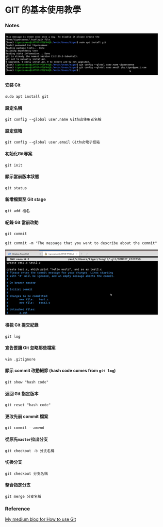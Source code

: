 # GIT 的基本使用教學

### Notes

![](<../../.gitbook/assets/image (13).png>)

#### 安裝 Git

`sudo apt install git`&#x20;

#### 設定名稱

`git config --global user.name Github使用者名稱`&#x20;

#### 設定信箱

`git config --global user.email Github電子信箱`

#### 初始化Git專案

`git init`

#### 顯示當前版本狀態

`git status`

#### 新增檔案至 Git stage

`git add 檔名`

#### 紀錄 Git 當前改動

`git commit`

`git commit -m "The message that you want to describe about the commit"`

![第一行為改動標題，下方為此改動的註解](<../../.gitbook/assets/image (8).png>)

#### 檢視 Git 提交紀錄

`git log`

#### 宣告要讓 Git 忽略那些檔案

`vim .gitignore`

#### 顯示 commit 改動細節 (hash code comes from `git log`)

`git show "hash code"`

#### 返回 Git 指定版本

`git reset "hash code"`

#### 更改先前 commit 檔案

`git commit --amend`

#### 從原先`master`拉出分支

`git checkout -b 分支名稱`

#### 切換分支

`git checkout 分支名稱`

#### 整合指定分支

`git merge 分支名稱`

### Reference

[My medium blog for How to use Git](https://medium.com/@jackson1998/note-git-tutorial-for-beginners-259a75043817)

